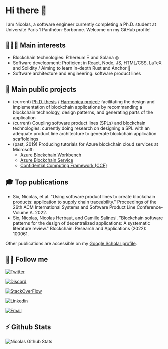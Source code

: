 # Hi there 👋

I am Nicolas, a software engineer currently completing a Ph.D. student at Université Paris 1 Panthéon-Sorbonne. Welcome on my GitHub profile! 

## 👨🏻‍💻 Main interests

- Blockchain technologies: Ethereum Ξ and Solana ◎ 
- Software development: Proficient in React, Node, JS, HTML/CSS, LaTeX and Solidity / Aiming to learn in-depth Rust and Anchor 🦀
- Software architecture and engineering: software product lines

## 🚧 Main public projects
- (current) [Ph.D. thesis](https://nicosix.com/files/draft.pdf) / [Harmonica project](https://github.com/harmonica-project): facilitating the design and implementation of blockchain applications by recommanding a blockchain technology, design patterns, and generating parts of the application
- (current) Coupling software product lines (SPLs) and blockchain technologies: currently doing research on designing a SPL with an adequate product line architecture to generate blockchain application scaffoldings
- (past, 2019) Producing tutorials for Azure blockchain cloud services at Microsoft: 
  - [Azure Blockchain Workbench](https://github.com/nicoSix/azure-blockchain-workbench-samples)
  - [Azure Blockchain Service](https://github.com/nicoSix/azure-blockchain-service-samples)
  - [Confidential Computing Framework (CCF)](https://github.com/nicoSix/ccf-samples)

## 🎓 Top publications

- Six, Nicolas, et al. "Using software product lines to create blockchain products: application to supply chain traceability." Proceedings of the 26th ACM International Systems and Software Product Line Conference-Volume A. 2022.
- Six, Nicolas, Nicolas Herbaut, and Camille Salinesi. "Blockchain software patterns for the design of decentralized applications: A systematic literature review." Blockchain: Research and Applications (2022): 100061.

Other publications are accessible on my [Google Scholar profile](https://scholar.google.fr/citations?user=jjmJ5MIAAAAJ&hl=en).


## 👊🏻 Follow me

[![Twitter](https://img.shields.io/static/v1?label=Twitter&message=nicothesixth&color=1DA1F2&style=for-the-badge&logo=twitter)][twitter]

[![Discord](https://img.shields.io/static/v1?label=Discord&message=nicoSix#5641&color=7289DA&style=for-the-badge&logo=discord)][discord]

[![StackOverFlow](https://img.shields.io/static/v1?label=StackOverflow&message=nicolas-six&color=FE7A16&style=for-the-badge&logo=stack-overflow)][stack_overflow]

[![Linkedin](https://img.shields.io/static/v1?label=LinkedIn&message=nicolas-six&color=1DA1F2&style=for-the-badge&logo=linkedin)][linkedin]

[![Email](https://img.shields.io/static/v1?label=Email&message=nicolas.six.fr@gmail.com&color=lightgrey&style=for-the-badge&logo=maildotru)](mailto:nicolas.six.fr@gmail.com)

## ⚡ Github Stats

<img align="left" alt="Nicolas Github Stats" src="https://github-readme-stats.vercel.app/api?username=nicoSix&theme=blue-green&show_icons=true&hide_border=true" />

[website]: https://nicosix.com
[twitter]: https://twitter.com/Nicothesixth
[linkedin]: https://www.linkedin.com/in/nicolas-six/
[discord]: https://discordapp.com/users/nicoSix#5641
[stack_overflow]: https://stackoverflow.com/users/10972828/nicolas-six
